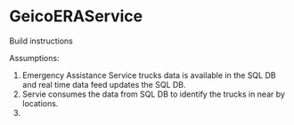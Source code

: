 # GeicoERAService


Build instructions



Assumptions:

1. Emergency Assistance Service trucks data is available in the SQL DB and real time data feed updates the SQL DB.
2. Servie consumes the data from SQL DB to identify the trucks in near by locations.
3. 
